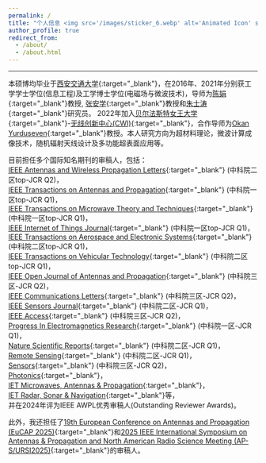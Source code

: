 ```yaml
---
permalink: /
title: "个人信息 <img src='/images/sticker_6.webp' alt='Animated Icon' style='width: 50px; height: auto;' />"
author_profile: true
redirect_from: 
  - /about/
  - /about.html
---
```


------

本硕博均毕业于[西安交通大学](https://www.xjtu.edu.cn){:target="_blank"}，在2016年、2021年分别获工学学士学位(信息工程)及工学博士学位(电磁场与微波技术)，导师为[陈娟](https://gr.xjtu.edu.cn/en/web/chen_juan_0201){:target="_blank"}教授, [张安学](https://gr.xjtu.edu.cn/en/web/anxuezhang){:target="_blank"}教授和[朱士涛](https://gr.xjtu.edu.cn/en/web/shitaozhu){:target="_blank"}研究员。 2022年加入[贝尔法斯特女王大学](https://www.qub.ac.uk/){:target="_blank"}-[无线创新中心(CWI)](https://www.qub.ac.uk/research-centres/cwi/){:target="_blank"}，合作导师为[Okan Yurduseven](https://sites.google.com/view/okanyurduseven/){:target="_blank"}教授。本人研究方向为超材料理论，微波计算成像技术，随机辐射天线设计及多功能超表面应用等。

目前担任多个国际知名期刊的审稿人，包括：  
[IEEE Antennas and Wireless Propagation Letters](https://ieeexplore.ieee.org/xpl/RecentIssue.jsp?punumber=7727){:target="_blank"} (中科院二区top-JCR Q2)，  
[IEEE Transactions on Antennas and Propagation](https://ieeexplore.ieee.org/xpl/RecentIssue.jsp?punumber=8){:target="_blank"} (中科院一区top-JCR Q1)，  
[IEEE Transactions on Microwave Theory and Techniques](https://ieeexplore.ieee.org/xpl/RecentIssue.jsp?punumber=22){:target="_blank"} (中科院一区top-JCR Q1)，  
[IEEE Internet of Things Journal](https://ieeexplore.ieee.org/xpl/RecentIssue.jsp?punumber=6488907){:target="_blank"} (中科院一区top-JCR Q1)，  
[IEEE Transactions on Aerospace and Electronic Systems](https://ieeexplore.ieee.org/xpl/RecentIssue.jsp?punumber=7){:target="_blank"} (中科院二区top-JCR Q1)，  
[IEEE Transactions on Vehicular Technology](https://ieeexplore.ieee.org/xpl/RecentIssue.jsp?punumber=25){:target="_blank"} (中科院二区top-JCR Q1)，  
[IEEE Open Journal of Antennas and Propagation](https://ieeeaps.org/ieee-ojap){:target="_blank"} (中科院三区-JCR Q2)，   
[IEEE Communications Letters](https://ieeexplore.ieee.org/xpl/RecentIssue.jsp?punumber=4234){:target="_blank"} (中科院三区-JCR Q2)，  
[IEEE Sensors Journal](https://ieeexplore.ieee.org/xpl/RecentIssue.jsp?punumber=7361){:target="_blank"} (中科院二区-JCR Q1)，  
[IEEE Access](https://ieeexplore.ieee.org/xpl/aboutJournal.jsp?punumber=6287639){:target="_blank"} (中科院三区-JCR Q2)，  
[Progress In Electromagnetics Research](https://www.jpier.org/){:target="_blank"} (中科院一区-JCR Q1)，  
[Nature Scientific Reports](https://www.nature.com/srep/){:target="_blank"} (中科院二区-JCR Q1)，  
[Remote Sensing](https://www.mdpi.com/journal/remotesensing){:target="_blank"} (中科院二区-JCR Q1)，  
[Sensors](https://www.mdpi.com/journal/sensors){:target="_blank"} (中科院三区-JCR Q2)，  
[Photonics](https://www.mdpi.com/journal/photonics){:target="_blank"}，  
[IET Microwaves, Antennas & Propagation](https://digital-library.theiet.org/journal/iet-map){:target="_blank"}，  
[IET Radar, Sonar & Navigation](https://digital-library.theiet.org/journal/iet-rsn){:target="_blank"}等，  
并在2024年评为IEEE AWPL优秀审稿人(Outstanding Reviewer Awards)。

此外，我还担任了[19th European Conference on Antennas and Propagation (EuCAP 2025)](https://www.eucap2025.org){:target="_blank"}和[2025 IEEE International Symposium on Antennas & Propagation and North American Radio Science Meeting (AP-S/URSI2025)](https://2025.apsursi.org){:target="_blank"}的审稿人。
